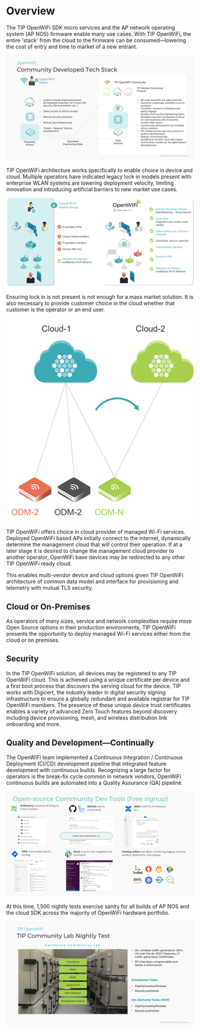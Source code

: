 # Overview

The TIP OpenWiFi SDK micro services and the AP network operating system (AP NOS) firmware enable many use cases. With TIP OpenWiFi, the entire 'stack' from the cloud to the firmware can be consumed—lowering the cost of entry and time to market of a new entrant.

![](../.gitbook/assets/image3.png)

TIP OpenWiFi architecture works specifically to enable choice in device and cloud. Multiple operators have indicated legacy lock in models present with enterprise WLAN systems are lowering deployment velocity, limiting innovation and introducing artificial barriers to new market use cases.&#x20;

&#x20;

![](<../.gitbook/assets/image (1).png>)



Ensuring lock in is not present is not enough for a mass market solution. It is also necessary to provide customer choice in the cloud whether that customer is the operator or an end user.

![](<../.gitbook/assets/image (2).png>)

TIP OpenWiFi offers choice in cloud provider of managed Wi-Fi services. Deployed OpenWiFi based APs initially connect to the internet, dynamically determine the management cloud that will control their operation. If at a later stage it is desired to change the management cloud provider to another operator, OpenWiFi base devices may be redirected to any other TIP OpenWiFi ready cloud.&#x20;

This enables multi-vendor device and cloud options given TIP OpenWiFi architecture of common data model and interface for provisioning and telemetry with mutual TLS security.

## Cloud or On-Premises

As operators of many sizes, service and network complexities require more Open Source options in their production environments, TIP OpenWiFi presents the opportunity to deploy managed Wi-Fi services either from the cloud or on premises.

## Security

In the TIP OpenWiFi solution, all devices may be registered to any TIP OpenWiFi cloud. This is achieved using a unique certificate per device and a first boot process that discovers the serving cloud for the device. TIP works with Digicert, the industry leader in digital security signing infrastructure to ensure a globally redundant and available registrar for TIP OpenWiFi members. The presence of these unique device trust certificates enables a variety of advanced Zero Touch features beyond discovery including device provisioning, mesh, and wireless distribution link onboarding and more.

## Quality and Development—Continually

The OpenWiFi team implemented a Continuous Integration / Continuous Deployment (CI/CD) development pipeline that integrated feature development with continuous builds. Recognizing a large factor for operators is the break-fix cycle common in network vendors, OpenWiFi continuous builds are automated into a Quality Assurance (QA) pipeline.

![](../.gitbook/assets/image6.png)

At this time, 1,500 nightly tests exercise sanity for all builds of AP NOS and the cloud SDK across the majority of OpenWiFi hardware portfolio.

![](../.gitbook/assets/image7.png)
